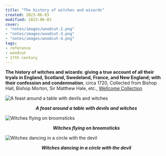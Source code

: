 ```yaml
---
title: "The history of witches and wizards"
created: 2023-06-03
modified: 2023-06-03
cover:
- "notes/images/woodcut-2.png"
- "notes/images/woodcut-3.png"
- "notes/images/woodcut-4.png"
tags:
- reference
- woodcut
- 17th century
---
```


**The history of witches and wizards: giving a true account of all their tryals in England, Scotland, Swedeland, France, and New England; with their confession and condemnation**, circa 1720, Collected from Bishop Hall, Bishop Morton, Sir Matthew Hale, etc., [Wellcome Collection](https://wellcomecollection.org/works/abkab8tq/images?id=a3nuy2zq)

![A feast around a table with devils and witches](notes/images/woodcut-2.png)
*<center>**A feast around a table with devils and witches**</center>*

![Witches flying on broomsticks](notes/images/woodcut-3.png)
*<center>**Witches flying on broomsticks**</center>*

![Witches dancing in a circle with the devil](notes/images/woodcut-4.png)
*<center>**Witches dancing in a circle with the devil**</center>*